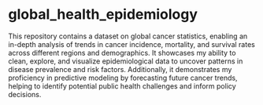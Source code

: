 # global_health_epidemiology
This repository contains a dataset on global cancer statistics, enabling an in-depth analysis of trends in cancer incidence, mortality, and survival rates across different regions and demographics. It showcases my ability to clean, explore, and visualize epidemiological data to uncover patterns in disease prevalence and risk factors. Additionally, it demonstrates my proficiency in predictive modeling by forecasting future cancer trends, helping to identify potential public health challenges and inform policy decisions.
